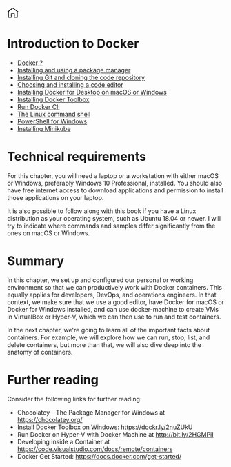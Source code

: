 [![Home](../img/home.png)](../README.md) 
# Introduction to Docker 

- [Docker ?](./M-01/what_is_docker.md)
- [Installing and using a package manager](./M-01/installing_pm.md)
- [Installing Git and cloning the code repository](./M-01/installing_git.md)
- [Choosing and installing a code editor](Choosing-and-installing-a-code-editor.md)
- [Installing Docker for Desktop on macOS or Windows](Installing-Docker-for-Desktop-on-macOS-or-Windows.md)
- [Installing Docker Toolbox](Installing-Docker-Toolbox.md)
- [Run Docker Cli](Run-Docker-Cli.md)
- [The Linux command shell](The-Linux-command-shell.md)
- [PowerShell for Windows](PowerShell-for-Windows.md)
- [Installing Minikube](Installing-Minikube.md)


# Technical requirements
For this chapter, you will need a laptop or a workstation with either macOS or Windows, preferably Windows 10 Professional, installed. You should also have free internet access to download applications and permission to install those applications on your laptop.

It is also possible to follow along with this book if you have a Linux distribution as your operating system, such as Ubuntu 18.04 or newer. I will try to indicate where commands and samples differ significantly from the ones on macOS or Windows.

# Summary
In this chapter, we set up and configured our personal or working environment so that we can productively work with Docker containers. This equally applies for developers, DevOps, and operations engineers. In that context, we make sure that we use a good editor, have Docker for macOS or Docker for Windows installed, and can use docker-machine to create VMs in VirtualBox or Hyper-V, which we can then use to run and test containers.

In the next chapter, we're going to learn all of the important facts about containers. For example, we will explore how we can run, stop, list, and delete containers, but more than that, we will also dive deep into the anatomy of containers. 

# Further reading
Consider the following links for further reading:

- Chocolatey - The Package Manager for Windows at https://chocolatey.org/
- Install Docker Toolbox on Windows: https://dockr.ly/2nuZUkU
- Run Docker on Hyper-V with Docker Machine at http://bit.ly/2HGMPiI
- Developing inside a Container at https://code.visualstudio.com/docs/remote/containers
- Docker Get Started: https://docs.docker.com/get-started/
